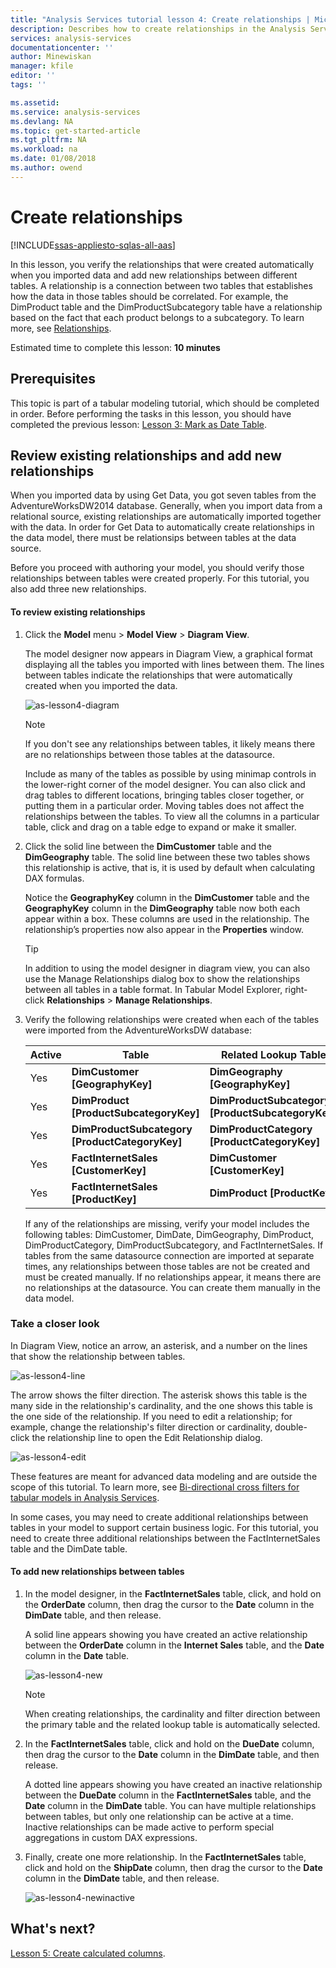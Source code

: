 ```yaml
---
title: "Analysis Services tutorial lesson 4: Create relationships | Microsoft Docs"
description: Describes how to create relationships in the Analysis Services tutorial project. 
services: analysis-services
documentationcenter: ''
author: Minewiskan
manager: kfile
editor: ''
tags: ''

ms.assetid: 
ms.service: analysis-services
ms.devlang: NA
ms.topic: get-started-article
ms.tgt_pltfrm: NA
ms.workload: na
ms.date: 01/08/2018
ms.author: owend
---
```

# Create relationships

[!INCLUDE[ssas-appliesto-sqlas-all-aas](../../includes/ssas-appliesto-sqlas-all-aas.md)]

In this lesson, you verify the relationships that were created automatically when you imported data and add new relationships between different tables. A relationship is a connection between two tables that establishes how the data in those tables should be correlated. For example, the DimProduct table and the DimProductSubcategory table have a relationship based on the fact that each product belongs to a subcategory. To learn more, see [Relationships](https://docs.microsoft.com/sql/analysis-services/tabular-models/relationships-ssas-tabular).
  
Estimated time to complete this lesson: **10 minutes**  
  
## Prerequisites  
This topic is part of a tabular modeling tutorial, which should be completed in order. Before performing the tasks in this lesson, you should have completed the previous lesson: [Lesson 3: Mark as Date Table](../tutorials/as-lesson-3-mark-as-date-table.md). 
  
## Review existing relationships and add new relationships  
When you imported data by using Get Data, you got seven tables from the AdventureWorksDW2014 database. Generally, when you import data from a relational source, existing relationships are automatically imported together with the data. In order for Get Data to automatically create relationships in the data model, there must be relationsips between tables at the data source.

Before you proceed with authoring your model, you should verify those relationships between tables were created properly. For this tutorial, you also add three new relationships.  

  
#### To review existing relationships  
  
1.  Click the **Model** menu > **Model View** > **Diagram View**.  

    The model designer now appears in Diagram View, a graphical format displaying all the tables you imported with lines between them. The lines between tables indicate the relationships that were automatically created when you imported the data.
    
    ![as-lesson4-diagram](../tutorials/media/as-lesson4-diagram.png)
  
    > [!NOTE]
    > If you don't see any relationships between tables, it likely means there are no relationships between those tables at the datasource.

    Include as many of the tables as possible by using minimap controls in the lower-right corner of the model designer. You can also click and drag tables to different locations, bringing tables closer together, or putting them in a particular order. Moving tables does not affect the relationships between the tables. To view all the columns in a particular table, click and drag on a table edge to expand or make it smaller.  
  
2.  Click the solid line between the **DimCustomer** table and the **DimGeography** table. The solid line between these two tables shows this relationship is active, that is, it is used by default when calculating DAX formulas.  
  
    Notice the **GeographyKey** column in the **DimCustomer** table and the **GeographyKey** column in the **DimGeography** table now both each appear within a box. These columns are used in the relationship. The relationship’s properties now also appear in the **Properties** window.  
  
    > [!TIP]  
    > In addition to using the model designer in diagram view, you can also use the Manage Relationships dialog box to show the relationships between all tables in a table format. In Tabular Model Explorer, right-click **Relationships** > **Manage Relationships**.
  
3.  Verify the following relationships were created when each of the tables were imported from the AdventureWorksDW database:  
  
    |Active|Table|Related Lookup Table|  
    |----------|---------|------------------------|  
    |Yes|**DimCustomer [GeographyKey]**|**DimGeography [GeographyKey]**|  
    |Yes|**DimProduct [ProductSubcategoryKey]**|**DimProductSubcategory [ProductSubcategoryKey]**|  
    |Yes|**DimProductSubcategory [ProductCategoryKey]**|**DimProductCategory [ProductCategoryKey]**|  
    |Yes|**FactInternetSales [CustomerKey]**|**DimCustomer [CustomerKey]**|  
    |Yes|**FactInternetSales [ProductKey]**|**DimProduct [ProductKey]**|  
  
    If any of the relationships are missing, verify your model includes the following tables: DimCustomer, DimDate, DimGeography, DimProduct, DimProductCategory, DimProductSubcategory, and FactInternetSales. If tables from the same datasource connection are imported at separate times, any relationships between those tables are not be created and must be created manually. If no relationships appear, it means there are no relationships at the datasource. You can create them manually in the data model.

### Take a closer look
In Diagram View, notice an arrow, an asterisk, and a number on the lines that show the relationship between tables.

![as-lesson4-line](../tutorials/media/as-lesson4-line.png)

The arrow shows the filter direction. The asterisk shows this table is the many side in the relationship's cardinality, and the one shows this table is the one side of the relationship. If you need to edit a relationship; for example, change the relationship's filter direction or cardinality, double-click the relationship line to open the Edit Relationship dialog.

![as-lesson4-edit](../tutorials/media/as-lesson4-edit.png)

These features are meant for advanced data modeling and are outside the scope of this tutorial. To learn more, see [Bi-directional cross filters for tabular models in Analysis Services](https://docs.microsoft.com/sql/analysis-services/tabular-models/bi-directional-cross-filters-tabular-models-analysis-services).

In some cases, you may need to create additional relationships between tables in your model to support certain business logic. For this tutorial, you need to create three additional relationships between the FactInternetSales table and the DimDate table.  
  
#### To add new relationships between tables  
  
1.  In the model designer, in the **FactInternetSales** table, click, and hold on the **OrderDate** column, then drag the cursor to the **Date** column in the **DimDate** table, and then release.  

    A solid line appears showing you have created an active relationship between the **OrderDate** column in the **Internet Sales** table, and the **Date** column in the **Date** table. 
  
      ![as-lesson4-new](../tutorials/media/as-lesson4-new.png) 
  
    > [!NOTE]  
    > When creating relationships, the cardinality and filter direction between the primary table and the related lookup table is automatically selected.  
  
2.  In the **FactInternetSales** table, click and hold on the **DueDate** column, then drag the cursor to the **Date** column in the **DimDate** table, and then release.  
  
    A dotted line appears showing you have created an inactive relationship between the **DueDate** column in the **FactInternetSales** table, and the **Date** column in the **DimDate** table. You can have multiple relationships between tables, but only one relationship can be active at a time. Inactive relationships can be made active to perform special aggregations in custom DAX expressions.  
  
3.  Finally, create one more relationship. In the **FactInternetSales** table, click and hold on the **ShipDate** column, then drag the cursor to the **Date** column in the **DimDate** table, and then release.  
    
     ![as-lesson4-newinactive](../tutorials/media/as-lesson4-newinactive.png)
  
## What's next?
[Lesson 5: Create calculated columns](../tutorials/as-lesson-5-create-calculated-columns.md).
  
  
  
